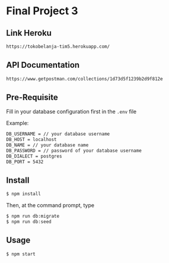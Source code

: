 # Final Project 3
## Link Heroku
```sh
https://tokobelanja-tim5.herokuapp.com/
```

## API Documentation
```sh
https://www.getpostman.com/collections/1d73d5f1239b2d9f812e
```

## Pre-Requisite

Fill in your database configuration first in the `.env` file

Example:
```sh
DB_USERNAME = // your database username
DB_HOST = localhost
DB_NAME = // your database name
DB_PASSWORD = // password of your database username 
DB_DIALECT = postgres
DB_PORT = 5432
```

## Install

```sh
$ npm install
```

Then, at the command prompt, type
```sh
$ npm run db:migrate
$ npm run db:seed
```

## Usage

```sh
$ npm start
```